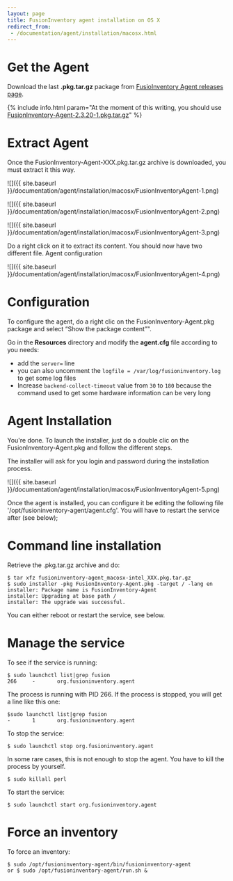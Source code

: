 ```yaml
---
layout: page
title: FusionInventory agent installation on OS X
redirect_from:
 - /documentation/agent/installation/macosx.html
---
```


# Get the Agent

Download the last **.pkg.tar.gz** package from [FusioInventory Agent releases page](https://github.com/fusioninventory/fusioninventory-agent/releases).

{% include info.html param="At the moment of this writing, you should use <a href='https://github.com/fusioninventory/fusioninventory-agent/releases/download/2.3.20/FusionInventory-Agent-2.3.20-1.pkg.tar.gz'>FusionInventory-Agent-2.3.20-1.pkg.tar.gz</a>" %}

# Extract Agent

Once the FusionInventory-Agent-XXX.pkg.tar.gz archive is downloaded, you must extract it this way.

![]({{ site.baseurl }}/documentation/agent/installation/macosx/FusionInventoryAgent-1.png)

![]({{ site.baseurl }}/documentation/agent/installation/macosx/FusionInventoryAgent-2.png)

![]({{ site.baseurl }}/documentation/agent/installation/macosx/FusionInventoryAgent-3.png)

Do a right click on it to extract its content. You should now have two different file.
Agent configuration

![]({{ site.baseurl }}/documentation/agent/installation/macosx/FusionInventoryAgent-4.png)

# Configuration

To configure the agent, do a right clic on the FusionInventory-Agent.pkg package and select “Show the package content”".

Go in the **Resources** directory and modify the **agent.cfg** file according to you needs:

* add the `server=` line
* you can also uncomment the `logfile = /var/log/fusioninventory.log` to get some log files
* Increase `backend-collect-timeout` value from `30` to `180` because the command used to get some hardware information can be very long

# Agent Installation

You're done. To launch the installer, just do a double clic on the FusionInventory-Agent.pkg and follow the different steps.

The installer will ask for you login and password during the installation process.

![]({{ site.baseurl }}/documentation/agent/installation/macosx/FusionInventoryAgent-5.png)

Once the agent is installed, you can configure it be editing the following file '/opt/fusioninventory-agent/agent.cfg'.
You will have to restart the service after (see below);

# Command line installation

Retrieve the .pkg.tar.gz archive and do:

    $ tar xfz fusioninventory-agent_macosx-intel_XXX.pkg.tar.gz
    $ sudo installer -pkg FusionInventory-Agent.pkg -target / -lang en
    installer: Package name is FusionInventory-Agent
    installer: Upgrading at base path /
    installer: The upgrade was successful.

You can either reboot or restart the service, see below.

# Manage the service

To see if the service is running:

    $ sudo launchctl list|grep fusion
    266     -       org.fusioninventory.agent

The process is running with PID 266. If the process is stopped, you will get a line like this
one:

    $sudo launchctl list|grep fusion
    -       1       org.fusioninventory.agent

To stop the service:

    $ sudo launchctl stop org.fusioninventory.agent

In some rare cases, this is not enough to stop the agent. You have to kill the process by yourself.

    $ sudo killall perl

To start the service:

    $ sudo launchctl start org.fusioninventory.agent

# Force an inventory

To force an inventory:

    $ sudo /opt/fusioninventory-agent/bin/fusioninventory-agent
    or $ sudo /opt/fusioninventory-agent/run.sh &
